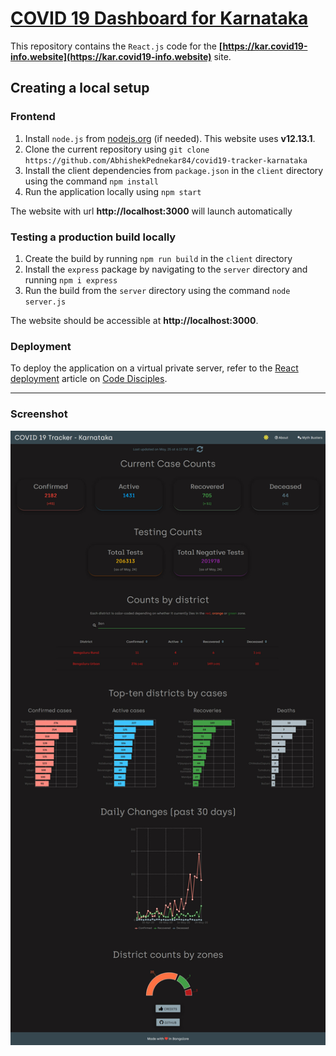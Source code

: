 # [COVID 19 Dashboard for Karnataka](https://kar.covid19-info.website)

This repository contains the `React.js` code for the **[https://kar.covid19-info.website](https://kar.covid19-info.website)** site.

## Creating a local setup
### Frontend
1. Install `node.js` from [nodejs.org](https://nodejs.org/en/) (if needed). This website uses **v12.13.1**.
2. Clone the current repository using `git clone https://github.com/AbhishekPednekar84/covid19-tracker-karnataka`
3. Install the client dependencies from `package.json` in the `client` directory using the command `npm install`
4. Run the application locally using `npm start`

The website with url **http://localhost:3000** will launch automatically

### Testing a production build locally
1. Create the build by running `npm run build` in the `client` directory
2. Install the `express` package by navigating to the `server` directory and running `npm i express`
2. Run the build from the `server` directory using the command  `node server.js`

The website should be accessible at **http://localhost:3000**.

### Deployment
To deploy the application on a virtual private server, refer to the [React deployment](https://www.codedisciples.in/react-deployment.html) article on [Code Disciples](https://codedisciples.in).

---

### Screenshot
<p align="center"><img src="https://github.com/AbhishekPednekar84/covid19-tracker-karnataka/blob/master/client/src/assets/screenshot.jpg" alt="Home"></p>

